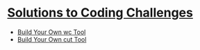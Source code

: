 # [Solutions to Coding Challenges](https://codingchallenges.fyi/challenges/intro)

- [Build Your Own wc Tool](ccwc/)
- [Build Your Own cut Tool](cccut/)
